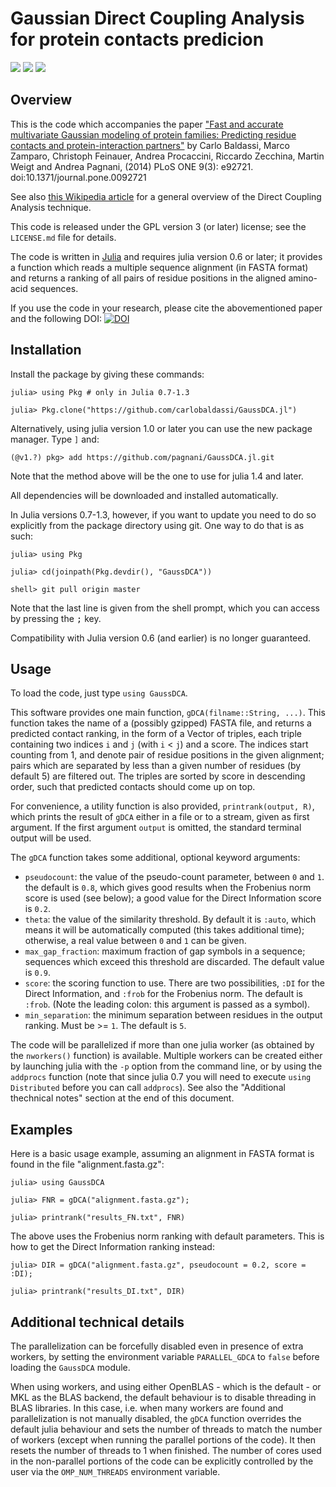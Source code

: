 Gaussian Direct Coupling Analysis for protein contacts predicion
================================================================

[![][travis-img]][travis-url] [![][appveyor-img]][appveyor-url] [![][codecov-img]][codecov-url]

Overview
--------

This is the code which accompanies the paper ["Fast and accurate multivariate
Gaussian modeling of protein families: Predicting residue contacts and
protein-interaction partners"][paper]
by Carlo Baldassi, Marco Zamparo, Christoph Feinauer, Andrea Procaccini,
Riccardo Zecchina, Martin Weigt and Andrea Pagnani, (2014)
PLoS ONE 9(3): e92721. doi:10.1371/journal.pone.0092721

See also [this Wikipedia article][wikiDCA] for a general overview of the Direct
Coupling Analysis technique.

This code is released under the GPL version 3 (or later) license; see the
`LICENSE.md` file for details.

The code is written in [Julia][julia] and requires julia version
0.6 or later; it provides a function which reads a multiple sequence alignment
(in FASTA format) and returns a ranking of all pairs of residue positions in
the aligned amino-acid sequences.

If you use the code in your research, please cite the abovementioned paper
and the following DOI:
[![DOI][zenodo-img]][zenodo-url]

[paper]: http://www.plosone.org/article/info%3Adoi%2F10.1371%2Fjournal.pone.0092721
[julia]: https://www.julialang.org
[wikiDCA]: https://en.wikipedia.org/wiki/Direct_coupling_analysis

[travis-img]: https://travis-ci.org/carlobaldassi/GaussDCA.jl.svg?branch=master
[travis-url]: https://travis-ci.org/carlobaldassi/GaussDCA.jl

[appveyor-img]: https://ci.appveyor.com/api/projects/status/stbu5m2i72fh6dwh/branch/master?svg=true
[appveyor-url]: https://ci.appveyor.com/project/carlobaldassi/gaussdca-jl/branch/master

[codecov-img]: https://codecov.io/gh/carlobaldassi/GaussDCA.jl/branch/master/graph/badge.svg
[codecov-url]: https://codecov.io/gh/carlobaldassi/GaussDCA.jl

[zenodo-img]: https://zenodo.org/badge/DOI/10.5281/zenodo.10814.svg
[zenodo-url]: https://doi.org/10.5281/zenodo.10814

Installation
------------

Install the package by giving these commands:

```
julia> using Pkg # only in Julia 0.7-1.3

julia> Pkg.clone("https://github.com/carlobaldassi/GaussDCA.jl")
```

Alternatively, using julia version 1.0 or later you can use the new
package manager. Type `]` and:

```
(@v1.?) pkg> add https://github.com/pagnani/GaussDCA.jl.git
```
Note that the method above will be the one to use for julia 1.4 and later.

All dependencies will be downloaded and installed automatically.

In Julia versions 0.7-1.3, however, if you want to update you need to do so
explicitly from the package directory using git.  One way to do that is as
such:

```
julia> using Pkg

julia> cd(joinpath(Pkg.devdir(), "GaussDCA"))

shell> git pull origin master
```

Note that the last line is given from the shell prompt, which you can access
by pressing the <kbd>;</kbd> key.

Compatibility with Julia version 0.6 (and earlier) is no longer guaranteed.

Usage
-----

To load the code, just type `using GaussDCA`.

This software provides one main function, `gDCA(filname::String, ...)`. This
function takes the name of a (possibly gzipped) FASTA file, and returns a
predicted contact ranking, in the form of a Vector of triples, each triple
containing two indices `i` and `j` (with `i` < `j`) and a score. The indices
start counting from 1, and denote pair of residue positions in the given
alignment; pairs which are separated by less than a given number of residues
(by default 5) are filtered out. The triples are sorted by score in descending
order, such that predicted contacts should come up on top.

For convenience, a utility function is also provided, `printrank(output, R)`,
which prints the result of `gDCA` either in a file or to a stream, given as
first argument.  If the first argument `output` is omitted, the standard
terminal output will be used.

The `gDCA` function takes some additional, optional keyword arguments:

 * `pseudocount`: the value of the pseudo-count parameter, between `0` and `1`.
                  the default is `0.8`, which gives good results when the
                  Frobenius norm score is used (see below); a good value for the
                  Direct Information score is `0.2`.
 * `theta`: the value of the similarity threshold. By default it is `:auto`,
            which means it will be automatically computed (this takes additional
            time); otherwise, a real value between `0` and `1` can be given.
 * `max_gap_fraction`: maximum fraction of gap symbols in a sequence; sequences
                       which exceed this threshold are discarded. The default
                       value is `0.9`.
 * `score`: the scoring function to use. There are two possibilities, `:DI` for
            the Direct Information, and `:frob` for the Frobenius norm. The
            default is `:frob`. (Note the leading colon: this argument is passed
            as a symbol).
 * `min_separation`: the minimum separation between residues in the output
                     ranking. Must be >= `1`. The default
                     is `5`.

The code will be parallelized if more than one julia worker (as obtained by the
`nworkers()` function) is available. Multiple workers can be created either by
launching julia with the `-p` option from the command line, or by using the `addprocs`
function (note that since julia 0.7 you will need to execute `using Distributed` before
you can call `addprocs`). See also the "Additional thechnical notes" section at the
end of this document.

Examples
--------

Here is a basic usage example, assuming an alignment in FASTA format is found
in the file "alignment.fasta.gz":

  ```
  julia> using GaussDCA

  julia> FNR = gDCA("alignment.fasta.gz");

  julia> printrank("results_FN.txt", FNR)
  ```

The above uses the Frobenius norm ranking with default parameters.
This is how to get the Direct Information ranking instead:

  ```
  julia> DIR = gDCA("alignment.fasta.gz", pseudocount = 0.2, score = :DI);

  julia> printrank("results_DI.txt", DIR)
  ```

Additional technical details
----------------------------

The parallelization can be forcefully disabled even in presence of extra
workers, by setting the environment variable `PARALLEL_GDCA` to `false`
before loading the `GaussDCA` module.

When using workers, and using either OpenBLAS - which is the
default - or MKL as the BLAS backend, the default behaviour is to disable
threading in BLAS libraries. In this case, i.e. when many workers are found and
parallelization is not manually disabled, the `gDCA` function overrides the
default julia behaviour and sets the number of threads to match the number of
workers (except when running the parallel portions of the code). It then resets
the number of threads to 1 when finished. The number of cores used in the
non-parallel portions of the code can be explicitly controlled by the user via
the `OMP_NUM_THREADS` environment variable.
